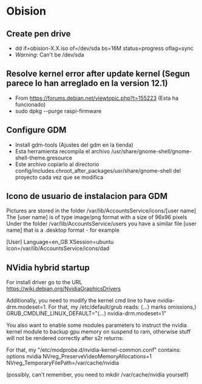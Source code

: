 # Obision

## Create pen drive
- dd if=obision-X.X.iso of=/dev/sda bs=16M status=progress oflag=sync
- *Warning*: Can't be /dev/sda

## Resolve kernel error after update kernel (Segun parece lo han arreglado en la version 12.1)
- From https://forums.debian.net/viewtopic.php?t=155223 (Esta ha funcionado)
- sudo dpkg --purge raspi-firmware

## Configure GDM
- Install gdm-tools (Ajustes del gdm en la tienda)
- Esta herramienta recompila el archivo /usr/share/gnome-shell/gnome-shell-theme.gresource
- Este archivo copiarlo al directorio config/includes.chroot_after_packages/usr/share/gnome-shell del proyecto cada vez que se modifica

## Icono de usuario de instalacion para GDM
Pictures are stored in the folder /var/lib/AccountsService/icons/[user name]
The [user name] is of type image/png format with a size of 96x96 pixels
Under the folder /var/lib/AccountsService/users you have a similar file [user name] that is a .desktop format - for example

[User]
Language=en_GB
XSession=ubuntu
Icon=/var/lib/AccountsService/icons/dad

## NVidia hybrid startup
For install driver go to the URL https://wiki.debian.org/NvidiaGraphicsDrivers

Additionally, you need to modify the kernel cmd line to have nvidia-drm.modeset=1. For that, my /etc/default/grub reads: (...) marks omissions,)
GRUB_CMDLINE_LINUX_DEFAULT="(...) nvidia-drm.modeset=1"

You also want to enable some modules parameters to instruct the nvidia kernel module to backup gpu memory on suspend to ram, otherwise stuff will not be rendered correctly after s2r returns:

For that, my "/etc/modprobe.d/nvidia-kernel-common.conf" contains:
options nvidia NVreg_PreserveVideoMemoryAllocations=1 NVreg_TemporaryFilePath=/var/cache/nvidia

(possibly, can't remember, you need to mkdir /var/cache/nvidia yourself)